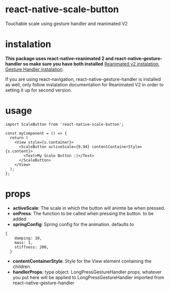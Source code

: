 # react-native-scale-button

Touchable scale using gesture handler and reanimated V2

# instalation
**This package uses react-native-reanimated 2 and react-native-gesture-handler so make sure you have both installed**
[Reanimated v2 instalation](https://docs.swmansion.com/react-native-reanimated/docs/installation#installing-the-package),
[Gesture Handler instalation](https://docs.swmansion.com/react-native-reanimated/docs/installation#installing-the-package).

If you are using react-navigation, react-native-gesture-handler is installed as well, only follow instalation documentation for Reanimated V2 in order to setting it up for second version.

# usage
```
import ScaleButton from 'react-native-scale-button';

const myComponent = () => {
  return (
    <View style={s.container}>
      <ScaleButton activeScale={0.94} contentContainerStyle={s.content}>
        <Text>My Scale Button :)</Text>
      </ScaleButton>
    </View>
  );
};
```

# props
* **activeScale**: The scale in which the button will animte be when pressed.
* **onPress**: The function to be called when pressing the button. to be added
* **springConfig**: Spring config for the animation. defaults to
```
{
    damping: 10,
    mass: 1,
    stiffness: 200,
  }
```
* **contentContainerStyle**: Style for the View element containing the children.
* **handlerProps**: type object. LongPressGestureHandler props, whatever you put here will be applied to LongPressGestureHandler imported from react-native-gesture-handler
